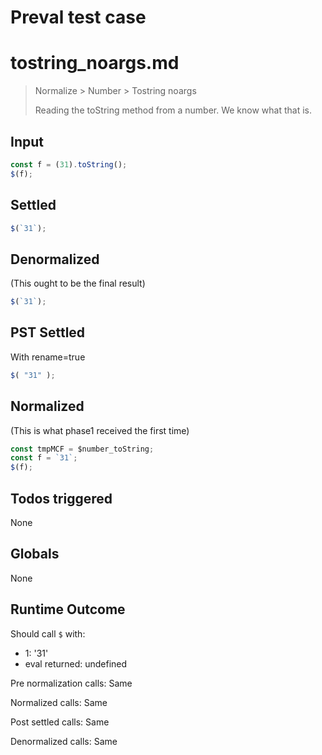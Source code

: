 # Preval test case

# tostring_noargs.md

> Normalize > Number > Tostring noargs
>
> Reading the toString method from a number. We know what that is.

## Input

`````js filename=intro
const f = (31).toString();
$(f);
`````


## Settled


`````js filename=intro
$(`31`);
`````


## Denormalized
(This ought to be the final result)

`````js filename=intro
$(`31`);
`````


## PST Settled
With rename=true

`````js filename=intro
$( "31" );
`````


## Normalized
(This is what phase1 received the first time)

`````js filename=intro
const tmpMCF = $number_toString;
const f = `31`;
$(f);
`````


## Todos triggered


None


## Globals


None


## Runtime Outcome


Should call `$` with:
 - 1: '31'
 - eval returned: undefined

Pre normalization calls: Same

Normalized calls: Same

Post settled calls: Same

Denormalized calls: Same
